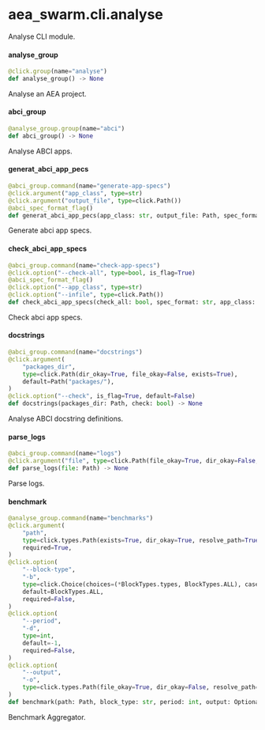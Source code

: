 <a id="aea_swarm.cli.analyse"></a>

# aea`_`swarm.cli.analyse

Analyse CLI module.

<a id="aea_swarm.cli.analyse.analyse_group"></a>

#### analyse`_`group

```python
@click.group(name="analyse")
def analyse_group() -> None
```

Analyse an AEA project.

<a id="aea_swarm.cli.analyse.abci_group"></a>

#### abci`_`group

```python
@analyse_group.group(name="abci")
def abci_group() -> None
```

Analyse ABCI apps.

<a id="aea_swarm.cli.analyse.generat_abci_app_pecs"></a>

#### generat`_`abci`_`app`_`pecs

```python
@abci_group.command(name="generate-app-specs")
@click.argument("app_class", type=str)
@click.argument("output_file", type=click.Path())
@abci_spec_format_flag()
def generat_abci_app_pecs(app_class: str, output_file: Path, spec_format: str) -> None
```

Generate abci app specs.

<a id="aea_swarm.cli.analyse.check_abci_app_specs"></a>

#### check`_`abci`_`app`_`specs

```python
@abci_group.command(name="check-app-specs")
@click.option("--check-all", type=bool, is_flag=True)
@abci_spec_format_flag()
@click.option("--app_class", type=str)
@click.option("--infile", type=click.Path())
def check_abci_app_specs(check_all: bool, spec_format: str, app_class: str, infile: Path) -> None
```

Check abci app specs.

<a id="aea_swarm.cli.analyse.docstrings"></a>

#### docstrings

```python
@abci_group.command(name="docstrings")
@click.argument(
    "packages_dir",
    type=click.Path(dir_okay=True, file_okay=False, exists=True),
    default=Path("packages/"),
)
@click.option("--check", is_flag=True, default=False)
def docstrings(packages_dir: Path, check: bool) -> None
```

Analyse ABCI docstring definitions.

<a id="aea_swarm.cli.analyse.parse_logs"></a>

#### parse`_`logs

```python
@abci_group.command(name="logs")
@click.argument("file", type=click.Path(file_okay=True, dir_okay=False, exists=True))
def parse_logs(file: Path) -> None
```

Parse logs.

<a id="aea_swarm.cli.analyse.benchmark"></a>

#### benchmark

```python
@analyse_group.command(name="benchmarks")
@click.argument(
    "path",
    type=click.types.Path(exists=True, dir_okay=True, resolve_path=True),
    required=True,
)
@click.option(
    "--block-type",
    "-b",
    type=click.Choice(choices=(*BlockTypes.types, BlockTypes.ALL), case_sensitive=True),
    default=BlockTypes.ALL,
    required=False,
)
@click.option(
    "--period",
    "-d",
    type=int,
    default=-1,
    required=False,
)
@click.option(
    "--output",
    "-o",
    type=click.types.Path(file_okay=True, dir_okay=False, resolve_path=True),
)
def benchmark(path: Path, block_type: str, period: int, output: Optional[Path]) -> None
```

Benchmark Aggregator.

